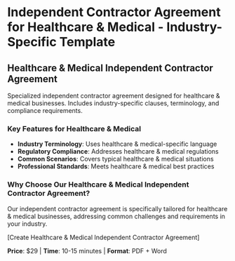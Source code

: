 # Independent Contractor Agreement for Healthcare & Medical - Industry-Specific Template

## Healthcare & Medical Independent Contractor Agreement

Specialized independent contractor agreement designed for healthcare & medical businesses. Includes industry-specific clauses, terminology, and compliance requirements.

### Key Features for Healthcare & Medical

- **Industry Terminology**: Uses healthcare & medical-specific language
- **Regulatory Compliance**: Addresses healthcare & medical regulations
- **Common Scenarios**: Covers typical healthcare & medical situations
- **Professional Standards**: Meets healthcare & medical best practices

### Why Choose Our Healthcare & Medical Independent Contractor Agreement?

Our independent contractor agreement is specifically tailored for healthcare & medical businesses, addressing common challenges and requirements in your industry.

[Create Healthcare & Medical Independent Contractor Agreement]

**Price**: $29 | **Time**: 10-15 minutes | **Format**: PDF + Word
